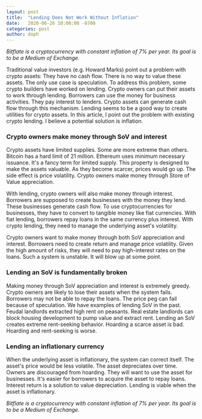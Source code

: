 ```yaml
---
layout: post
title:  "Lending Does Not Work Without Inflation"
date:   2020-06-26 10:00:00 -0700
categories: post
author: doph
---
```


*Bitflate is a cryptocurrency with constant inflation of 7% per year. Its goal is to be a Medium of Exchange.*

Traditional value investors (e.g. Howard Marks) point out a problem with crypto assets: They have no cash flow. There is no way to value these assets. The only use case is speculation. To address this problem, some crypto builders have worked on lending. Crypto owners can put their assets to work through lending. Borrowers can use the money for business activities. They pay interest to lenders. Crypto assets can generate cash flow through this mechanism. Lending seems to be a good way to create utilities for crypto assets. In this article, I point out the problem with existing crypto lending. I believe a potential solution is inflation.

### Crypto owners make money through SoV and interest

Crypto assets have limited supplies. Some are more extreme than others. Bitcoin has a hard limit of 21 million. Ethereum uses minimum necessary issuance. It's a fancy term for limited supply. This property is designed to make the assets valuable. As they become scarcer, prices would go up. The side effect is price volatility. Crypto owners make money through Store of Value appreciation.

With lending, crypto owners will also make money through interest. Borrowers are supposed to create businesses with the money they lend. These businesses generate cash flow. To use cryptocurrencies for businesses, they have to convert to tangible money like fiat currencies. With fiat lending, borrowers repay loans in the same currency plus interest. With crypto lending, they need to manage the underlying asset's volatility.

Crypto owners want to make money through both SoV appreciation and interest. Borrowers need to create return and manage price volatility. Given the high amount of risks, they will need to pay high-interest rates on the loans. Such a system is unstable. It will blow up at some point.

### Lending an SoV is fundamentally broken

Making money through SoV appreciation and interest is extremely greedy. Crypto owners are likely to lose their assets when the system fails. Borrowers may not be able to repay the loans. The price peg can fail because of speculation. We have examples of lending SoV in the past. Feudal landlords extracted high rent on peasants. Real estate landlords can block housing development to pump value and extract rent. Lending an SoV creates extreme rent-seeking behavior. Hoarding a scarce asset is bad. Hoarding and rent-seeking is worse.

### Lending an inflationary currency

When the underlying asset is inflationary, the system can correct itself. The asset's price would be less volatile. The asset depreciates over time. Owners are discouraged from hoarding. They will want to use the asset for businesses. It's easier for borrowers to acquire the asset to repay loans. Interest return is a solution to value depreciation. Lending is viable when the asset is inflationary.

*Bitflate is a cryptocurrency with constant inflation of 7% per year. Its goal is to be a Medium of Exchange.*
